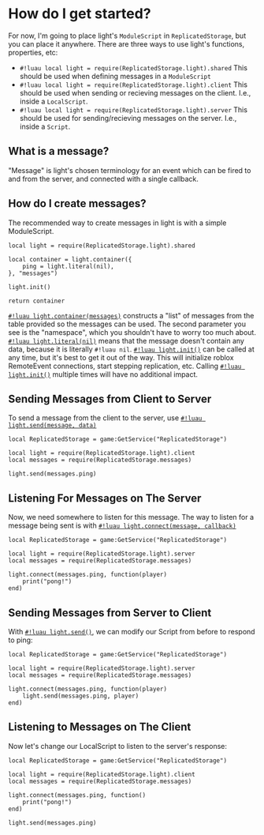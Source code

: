 # How do I get started?

For now, I'm going to place light's `ModuleScript` in `ReplicatedStorage`, but you can place it anywhere.
There are three ways to use light's functions, properties, etc:

- `#!luau local light = require(ReplicatedStorage.light).shared`
   This should be used when defining messages in a `ModuleScript`
- `#!luau local light = require(ReplicatedStorage.light).client`
   This should be used when sending or recieving messages on the client. I.e., inside a `LocalScript`.
- `#!luau local light = require(ReplicatedStorage.light).server`
   This should be used for sending/recieving messages on the server. I.e., inside a `Script`.

## What is a message?

"Message" is light's chosen terminology for an event which can be fired to and from the server, and connected with a
single callback.

## How do I create messages?

The recommended way to create messages in light is with a simple ModuleScript.

```luau title="ReplicatedStorage.messages (ModuleScript)"
local light = require(ReplicatedStorage.light).shared

local container = light.container({
    ping = light.literal(nil),
}, "messages")

light.init()

return container
```

[`#!luau light.container(messages)`](../api/network/messages/creation/container.md) constructs a "list" of
messages from the table provided so the messages can be used. The second parameter you see is the "namespace", which you
shouldn't have to worry too much about.
[`#!luau light.literal(nil)`](../api/datatypes/generics/literal.md) means that the message doesn't
contain any data, because it is literally `#!luau nil`. [`#!luau light.init()`](../api/init.md) can be called at any time, but it's best
to get it out of the way. This will initialize roblox RemoteEvent connections, start stepping replication, etc. Calling
[`#!luau light.init()`](../api/init.md) multiple times will have no additional impact.

## Sending Messages from Client to Server

To send a message from the client to the server, use
[`#!luau light.send(message, data)`](../api/network/messages/sending/send.md)

```luau title="StarterPlayerScripts.client (LocalScript)"
local ReplicatedStorage = game:GetService("ReplicatedStorage")

local light = require(ReplicatedStorage.light).client
local messages = require(ReplicatedStorage.messages)

light.send(messages.ping)
```

## Listening For Messages on The Server

Now, we need somewhere to listen for this message. The way to listen for a message being sent is with
[`#!luau light.connect(message, callback)`](../api/network/messages/listening/connect.md)

```luau title="ServerScriptService.server (Script)"
local ReplicatedStorage = game:GetService("ReplicatedStorage")

local light = require(ReplicatedStorage.light).server
local messages = require(ReplicatedStorage.messages)

light.connect(messages.ping, function(player)
    print("pong!")
end)
```

## Sending Messages from Server to Client

With [`#!luau light.send()`](../api/network/messages/sending/send.md), we can modify our Script from before to respond
to ping:

```luau title="ServerScriptService.server (Script)"
local ReplicatedStorage = game:GetService("ReplicatedStorage")

local light = require(ReplicatedStorage.light).server
local messages = require(ReplicatedStorage.messages)

light.connect(messages.ping, function(player)
    light.send(messages.ping, player)
end)
```

## Listening to Messages on The Client

Now let's change our LocalScript to listen to the server's response:

```luau title="StarterPlayerScripts.client (LocalScript)"
local ReplicatedStorage = game:GetService("ReplicatedStorage")

local light = require(ReplicatedStorage.light).client
local messages = require(ReplicatedStorage.messages)

light.connect(messages.ping, function()
    print("pong!")
end)

light.send(messages.ping)
```
